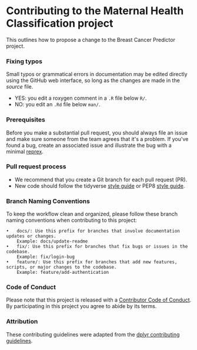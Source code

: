 # Contributing to the Maternal Health Classification project

This outlines how to propose a change to the Breast Cancer Predictor project. 

### Fixing typos

Small typos or grammatical errors in documentation may be edited directly using
the GitHub web interface, so long as the changes are made in the _source_ file.

*  YES: you edit a roxygen comment in a `.R` file below `R/`.
*  NO: you edit an `.Rd` file below `man/`.

### Prerequisites

Before you make a substantial pull request, you should always file an issue and
make sure someone from the team agrees that it's a problem. If you've found a
bug, create an associated issue and illustrate the bug with a minimal 
[reprex](https://www.tidyverse.org/help/#reprex).

### Pull request process

*  We recommend that you create a Git branch for each pull request (PR).  
*  New code should follow the tidyverse [style guide](http://style.tidyverse.org) or PEP8 [style guide](https://www.python.org/dev/peps/pep-0008/).

### Branch Naming Conventions

To keep the workflow clean and organized, please follow these branch naming conventions when contributing to this project:

	•	docs/: Use this prefix for branches that involve documentation updates or changes.
        Example: docs/update-readme
	•	fix/: Use this prefix for branches that fix bugs or issues in the codebase.
        Example: fix/login-bug
	•	feature/: Use this prefix for branches that add new features, scripts, or major changes to the codebase.
        Example: feature/add-authentication

### Code of Conduct

Please note that this project is released with a [Contributor Code of
Conduct](CODE_OF_CONDUCT.md). By participating in this project you agree to
abide by its terms.

### Attribution
These contributing guidelines were adapted from the [dplyr contributing guidelines](https://github.com/tidyverse/dplyr/blob/master/.github/CONTRIBUTING.md).
